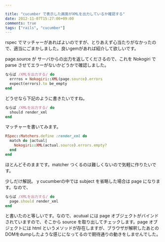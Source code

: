 ```yaml
---

title: "cucumber で表示した画面がXMLを出力しているか確認する"
date: 2012-11-07T15:27:00+09:00
comments: true
tags: ["rails", "cucumber"]
---
```


rspec でマッチャーがあればよいのですが、とりあえず心当たりがなかったので、適当にごまかしました。良いgemがあれば紹介して欲しいです。

page.source が サーバからの出力を返してくださるので、これを Nokogiri で parse させてエラーがないかどうかで確認しました。

```ruby
ならば /XMLを出力する/ do
  errros = Nokogiri::XML(page.source).errors
  expect(errors).to be_empty
end
```

どうせなら下記のように書きたいですね。

```ruby
ならば /XMLを出力する/ do
  should render_xml
end
```

マッチャーを書いてみます。

```ruby
RSpec::Matchers.define :render_xml do
  match do |actual|
    Nokogiri::XML(actual.source).errors.empty?
  end
end
```

ほとんどそのままです。matcher つくるのは難しくないので気軽に作りたいです。

少しだけ解説。
y
cucumberの中では subject を省略した場合は page になります。なので、

```ruby
ならば /XMLを出力する/ do
  page.should render_xml
end
```

と書いたのと等しいです。なので、acutual には page オブジェクトがバインドされていますので、そこから source を取り出してチェックします。page オブジェクトには html というメソッドが存在しますが、ブラウザが解釈したあとのDOMをdumpしたような感じになってるので期待通りの動きをしませんでした。
